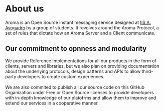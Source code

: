 # About us
Aroma is an Open Source instant messaging service designed at [IIS A. Avogadro](https://www.sito.itisavogadro.org) by a group of students. It revolves around the Aroma Protocol, a set of rules that dictate how an Aroma Server and a Client communicate.

## Our commitment to opnness and modularity
We provide Reference Implementations for all our products in the form of clients, servers and libraries, but we also plan on providing documentation about the underlying protocols, design patterns and APIs to allow third-party developers to create custom experiences. <br><br>
We are also commited to publish all our source code on this GitHub Organization under Free or Open Source licenses to provide developers with in-depth knowledge of our platofrms and allow them to improve and extend our services in a cooperative manner.
